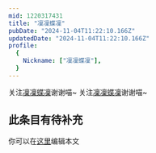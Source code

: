 ```yaml
---
mid: 1220317431
title: "凜凜蝶凜"
pubDate: "2024-11-04T11:22:10.166Z"
updatedDate: "2024-11-04T11:22:10.166Z"
profile:
  {
    Nickname: ["凜凜蝶凜"],
  }
---
```


关注[凜凜蝶凜](https://space.bilibili.com/1220317431)谢谢喵~ 关注[凜凜蝶凜](https://space.bilibili.com/1220317431)谢谢喵~

## 此条目有待补充
你可以在[这里](https://github.com/Yuhanawa/VTuber.ICU/edit/master/src/content/v/凜凜蝶凜/index.md)编辑本文
